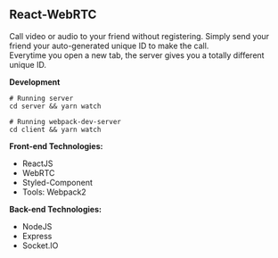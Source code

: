 ## React-WebRTC

Call video or audio to your friend without registering.
Simply send your friend your auto-generated unique ID to make the call.  
Everytime you open a new tab, the server gives you a totally different unique ID.

**Development**

```
# Running server
cd server && yarn watch

# Running webpack-dev-server
cd client && yarn watch
```

**Front-end Technologies:**

- ReactJS
- WebRTC
- Styled-Component
- Tools: Webpack2

**Back-end Technologies:**

- NodeJS
- Express
- Socket.IO
